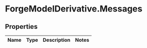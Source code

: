 # ForgeModelDerivative.Messages

## Properties
Name | Type | Description | Notes
------------ | ------------- | ------------- | -------------


